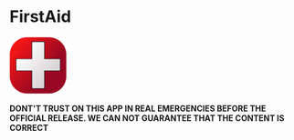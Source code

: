 # FirstAid 
<img src="FirstAid_1st_APP_ICON.png" height=100em>

**DONT'T TRUST ON THIS APP IN REAL EMERGENCIES BEFORE THE OFFICIAL RELEASE. WE CAN NOT GUARANTEE THAT THE CONTENT IS CORRECT**


